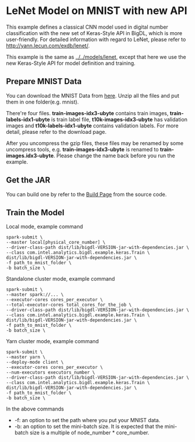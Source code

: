 # LeNet Model on MNIST with new API

This example defines a classical CNN model used in digital number classification with the new set of Keras-Style API in BigDL, which is more user-friendly. For detailed information with regard to LeNet, please refer to <http://yann.lecun.com/exdb/lenet/>.

This example is the same as [../../models/lenet](../../models/lenet), except that here we use the new Keras-Style API for model definition and training.


## Prepare MNIST Data
You can download the MNIST Data from [here](http://yann.lecun.com/exdb/mnist/). Unzip all the
files and put them in one folder(e.g. mnist).

There're four files. **train-images-idx3-ubyte** contains train images,
**train-labels-idx1-ubyte** is train label file, **t10k-images-idx3-ubyte** has validation images
 and **t10k-labels-idx1-ubyte** contains validation labels. For more detail, please refer to the
 download page.

After you uncompress the gzip files, these files may be renamed by some uncompress tools, e.g. **train-images-idx3-ubyte** is renamed
to **train-images.idx3-ubyte**. Please change the name back before you run the example.

## Get the JAR
You can build one by refer to the
[Build Page](https://bigdl-project.github.io/master/#ScalaUserGuide/install-build-src/) from the source code.

## Train the Model
Local mode, example command
```
spark-submit \
--master local[physical_core_number] \
--driver-class-path dist/lib/bigdl-VERSION-jar-with-dependencies.jar \
--class com.intel.analytics.bigdl.example.keras.Train \
dist/lib/bigdl-VERSION-jar-with-dependencies.jar \
-f path_to_mnist_folder \
-b batch_size \
```
Standalone cluster mode, example command
```
spark-submit \
--master spark://... \
--executor-cores cores_per_executor \
--total-executor-cores total_cores_for_the_job \
--driver-class-path dist/lib/bigdl-VERSION-jar-with-dependencies.jar \
--class com.intel.analytics.bigdl.example.keras.Train \
dist/lib/bigdl-VERSION-jar-with-dependencies.jar \
-f path_to_mnist_folder \
-b batch_size \
```
Yarn cluster mode, example command
```
spark-submit \
--master yarn \
--deploy-mode client \
--executor-cores cores_per_executor \
--num-executors executors_number \
--driver-class-path dist/lib/bigdl-VERSION-jar-with-dependencies.jar \
--class com.intel.analytics.bigdl.example.keras.Train \
dist/lib/bigdl-VERSION-jar-with-dependencies.jar \
-f path_to_mnist_folder \
-b batch_size \
```
In the above commands
* -f: an option to set the path where you put your MNIST data.
* -b: an option to set the mini-batch size. It is expected that the mini-batch size is a multiple of node_number * core_number.